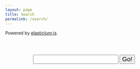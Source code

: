 ```yaml
---
layout: page
title: Search
permalink: /search/
---
```


Powered by <a href="http://elasticlunr.com/">elasticlunr.js</a>.

<br/>&nbsp;
<form action="get" id="site_search">
<center>
  <input style="font-size:20px;" type="text" id="search_box">
  <input style="font-size:20px;" type="submit" value="Go!">
</center>
</form>
<br/>&nbsp;
<br/>&nbsp;

<ul id="search_results"></ul>


<script src="/js/elasticlunr.min.js"></script>
<script src="/js/lunr.stemmer.support.min.js"></script>
<script src="/js/lunr.it.min.js"></script>
<script src="https://ajax.googleapis.com/ajax/libs/jquery/1.11.3/jquery.min.js"></script>
<script src="/js/search.js"></script>